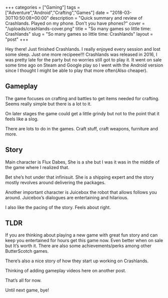 +++
categories = ["Gaming"]
tags = ["Adventure","Android","Crafting","Games"]
date = "2018-03-30T10:50:08+00:00"
description = "Quick summary and review of Crashlands. Played on my phone. Don't you have phones?"
cover = "/uploads/crashlands-cover.png"
title = "So many games so little time: Crashlands"
slug = "So many games so little time: Crashlands"
layout = "post"
+++

Hey there! Just finished Crashlands. I really enjoyed every session and lost some sleep. Just one more recipeee!!!
Crashlands was released in 2016, I was pretty late for the party but no worries still got to play it. It went on sale some time ago on Steam and Google play so I went with the Android version since I thought I might be able to play that more often(Also cheaper).

## **Gameplay**

The game focuses on crafting and battles to get items needed for crafting. Seems really simple but there is a lot to it.

On later stages the game could get a little grindy but not to the point that it feels like a slog.

There are lots to do in the games. Craft stuff, craft weapons, furniture and more.

## **Story**

Main character is Flux Dabes, She is a she but I was it was in the middle of the game where I realized that.

Bet she&#8217;s hot under that infinisuit. She is a shipping expert and the story mostly revolves around delivering the packages.

Another important character is Juicebox the robot that allows follows you around. Juicebox&#8217;s dialogues are entertaining and hilarious.

I also like the pacing of the story. Feels about right.

## **TLDR**

If you are thinking about playing a new game with great fun story and can keep you entertained for hours get this game now. Even better when on sale but It&#8217;s worth it. There are also some achievements/perks among other ButterScotch games.

There&#8217;s also a nice story of how they start up working on Crashlands.

Thinking of adding gameplay videos here on another post.

That&#8217;s all for now.

Until next game, bye!
